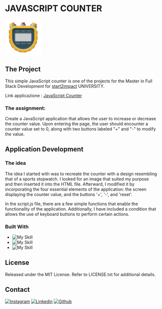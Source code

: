# JAVASCRIPT COUNTER 
<a href="https://lorycaste98.github.io/javascript-basics/">
  <img src="assets/img/cronometro1.svg" alt="Logo" width="120" height="120">
</a>


## The Project
This simple JavaScript counter is one of the projects for the Master in Full Stack Development for [start2impact](https://www.start2impact.it/) UNIVERSITY.

Link applicazione : <a href="https://lorycaste98.github.io/javascript-basics/" target="_blank">JavaScript Counter</a>

### The assignment:

Create a JavaScript application that allows the user to increase or decrease the counter value. Upon entering the page, the user should encounter a counter value set to 0, along with two buttons labeled "+" and "-" to modify the value.


## Application Development

### The idea

The idea I started with was to recreate the counter with a design resembling that of a sports stopwatch. I looked for an image that suited my purpose and then inserted it into the HTML file. Afterward, I modified it by incorporating the four essential elements of the application: the screen displaying the counter value, and the buttons '+', '-', and 'reset'.

In the script.js file, there are a few simple functions that enable the functionality of the application. Additionally, I have included a condition that allows the use of keyboard buttons to perform certain actions.

### Built With

- ![My Skill](https://skillicons.dev/icons?i=html) 
- ![My Skill](https://skillicons.dev/icons?i=css)
- ![My Skill](https://skillicons.dev/icons?i=js)


## License

Released under the MIT License. Refer to LICENSE.txt for additional details.


## Contact

[![Instagram](https://skillicons.dev/icons?i=instagram)](https://www.instagram.com/lorycastelletti/) 
[![Linkedin](https://skillicons.dev/icons?i=linkedin)](https://www.linkedin.com/in/lorenzo-castelletti-532b9b191/) 
[![Github](https://skillicons.dev/icons?i=github)](https://github.com/Lorycaste98)

